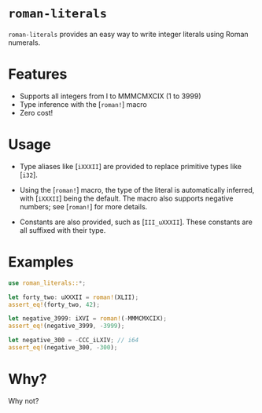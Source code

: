 # `roman-literals`

`roman-literals` provides an easy way to write integer literals using Roman
numerals.

# Features

* Supports all integers from I to MMMCMXCIX (1 to 3999)
* Type inference with the [`roman!`] macro
* Zero cost!

# Usage

* Type aliases like [`iXXXII`] are provided to replace primitive types like
[`i32`].

* Using the [`roman!`] macro, the type of the literal is automatically
inferred, with [`iXXXII`] being the default. The macro also supports
negative numbers; see [`roman!`] for more details.

* Constants are also provided, such as [`III_uXXXII`]. These constants are
all suffixed with their type.

# Examples

```rust
use roman_literals::*;

let forty_two: uXXXII = roman!(XLII);
assert_eq!(forty_two, 42);

let negative_3999: iXVI = roman!(-MMMCMXCIX);
assert_eq!(negative_3999, -3999);

let negative_300 = -CCC_iLXIV; // i64
assert_eq!(negative_300, -300);
```

# Why?

Why not?
